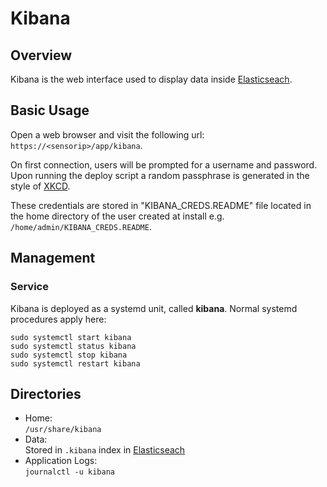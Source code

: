 # Kibana

## Overview
Kibana is the web interface used to display data inside [Elasticseach](elasticsearch.md).


## Basic Usage

Open a web browser and visit the following url: `https://<sensorip>/app/kibana`.

On first connection, users will be prompted for a username and password. Upon
running the deploy script a random passphrase is generated in the style of [XKCD](https://xkcd.com/936/).

These credentials are stored in "KIBANA_CREDS.README" file located in the home directory of the user
created at install e.g. `/home/admin/KIBANA_CREDS.README`.

## Management

### Service

Kibana is deployed as a systemd unit, called **kibana**. Normal
systemd procedures apply here:

```
sudo systemctl start kibana
sudo systemctl status kibana
sudo systemctl stop kibana
sudo systemctl restart kibana
```

## Directories

* Home:  
`/usr/share/kibana`  
* Data:  
Stored in `.kibana` index in [Elasticseach](elasticsearch.md)  
* Application Logs:  
`journalctl -u kibana`  
